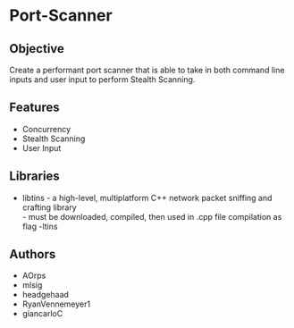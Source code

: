 # Port-Scanner

## Objective
Create a performant port scanner that is able to take in both command line inputs and user input to perform Stealth Scanning.

## Features
* Concurrency
* Stealth Scanning
* User Input

## Libraries
* libtins 
          - a high-level, multiplatform C++ network packet sniffing and crafting library    
          - must be downloaded, compiled, then used in .cpp file compilation as flag -ltins


## Authors 
* AOrps
* mlsig
* headgehaad
* RyanVennemeyer1
* giancarloC

